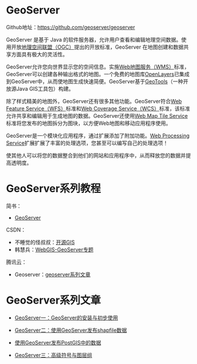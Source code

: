 # GeoServer

Github地址：https://github.com/geoserver/geoserver



GeoServer 是基于 Java 的软件服务器，允许用户查看和编辑地理空间数据。使用开放[地理空间联盟（OGC）](http://www.opengeospatial.org/)提出的开放标准，GeoServer 在地图创建和数据共享方面具有极大的灵活性。

GeoServer允许您向世界显示您的空间信息。实施[Web地图服务（WMS）](http://www.opengeospatial.org/standards/wms)标准，GeoServer可以创建各种输出格式的地图。一个免费的地图库[OpenLayers](http://openlayers.org/)已集成到GeoServer中，从而使地图生成快速简便。GeoServer基于[GeoTools](http://geotools.org/)（一种开放源Java GIS工具包）构建。

除了样式精美的地图外，GeoServer还有很多其他功能。GeoServer符合[Web Feature Service（WFS）](http://www.opengeospatial.org/standards/wfs)标准和[Web Coverage Service（WCS）](http://www.opengeospatial.org/standards/wcs)标准，该标准允许共享和编辑用于生成地图的数据。GeoServer还使用[Web Map Tile Service](http://www.opengeospatial.org/standards/wmts)标准将您发布的地图拆分为图块，以方便Web地图和移动应用程序使用。

GeoServer是一个模块化应用程序，通过扩展添加了附加功能。[Web Processing Service](http://www.opengeospatial.org/standards/wps)扩展扩展了丰富的处理选项，您甚至可以编写自己的处理选项！

使其他人可以将您的数据整合到他们的网站和应用程序中，从而释放您的数据并提高透明度。



# GeoServer系列教程

简书：

- [GeoServer](https://www.jianshu.com/c/9b66660a9be9)

CSDN：

- 不睡觉的怪叔叔：[开源GIS](https://blog.csdn.net/qq_35732147/category_7819503_2.html)
- 韩慧兵：[WebGIS-GeoServer专题](https://blog.csdn.net/xiaohan2826/category_6550220.html)

腾讯云：

- Geoserver：[geoserver系列文章](https://cloud.tencent.com/developer/information/geoserver)



# GeoServer系列文章

- [GeoServer一：GeoServer的安装与初步使用](https://blog.csdn.net/qq_35732147/article/details/81869864) 

- [GeoServer二：使用GeoServer发布shapfile数据](https://blog.csdn.net/qq_35732147/article/details/81127068) 

- [使用GeoServer发布PostGIS中的数据](https://blog.csdn.net/qq_35732147/article/details/96154603)

- [GeoServer三：高级符号与图层组](https://blog.csdn.net/qq_35732147/article/details/81136267)